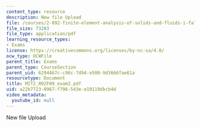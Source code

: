 ```yaml
---
content_type: resource
description: New file Upload
file: /courses/2-092-finite-element-analysis-of-solids-and-fluids-i-fall-2009/a22b77230967f796543ee19119dbcb4d_MIT2_092F09_exam2.pdf
file_size: 73203
file_type: application/pdf
learning_resource_types:
- Exams
license: https://creativecommons.org/licenses/by-nc-sa/4.0/
ocw_type: OCWFile
parent_title: Exams
parent_type: CourseSection
parent_uid: 6294467c-c96c-7d94-e500-9d3666fae61a
resourcetype: Document
title: MIT2_092F09_exam2.pdf
uid: a22b7723-0967-f796-543e-e19119dbcb4d
video_metadata:
  youtube_id: null
---
```

New file Upload